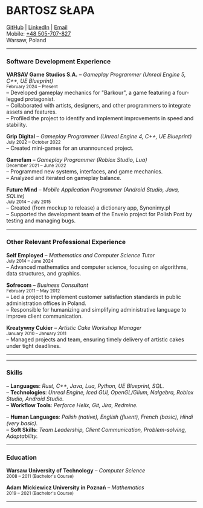 # BARTOSZ SŁAPA

[GitHub](https://github.com/suap-dev) | [LinkedIn](https://www.linkedin.com/in/bartosz-slapa) | [Email](mailto:bartosz.p.slapa@gmail.com)  
Mobile: [+48 505-707-827](tel:+48505707827)  
Warsaw, Poland  

---

### Software Development Experience

**VARSAV Game Studios S.A.** – *Gameplay Programmer (Unreal Engine 5, C++, UE Blueprint)*  
<small>February 2024 – Present</small>  
– Developed gameplay mechanics for "Barkour", a game featuring a four-legged protagonist.  
– Collaborated with artists, designers, and other programmers to integrate assets and features.  
– Profiled the project to identify and implement improvements in speed and stability.  
  
**Grip Digital** – *Gameplay Programmer (Unreal Engine 4, C++, UE Blueprint)*  
<small>July 2022 – October 2022</small>  
– Created mini-games for an unannounced project.

**Gamefam** – *Gameplay Programmer (Roblox Studio, Lua)*  
<small>December 2021 – June 2022</small>  
– Programmed new systems, interfaces, and game mechanics.  
– Analyzed and iterated on gameplay balance.

**Future Mind** – *Mobile Application Programmer (Android Studio, Java, SQLite)*  
<small>July 2014 – July 2015</small>  
– Created (from mockup to release) a dictionary app, Synonimy.pl  
– Supported the development team of the Envelo project for Polish Post by testing and managing bugs.

---

### Other Relevant Professional Experience
**Self Employed** – *Mathematics and Computer Science Tutor*  
<small>July 2014 – June 2024</small>  
– Advanced mathematics and computer science, focusing on algorithms, data structures, and graphics.

**Sofrecom** – *Business Consultant*  
<small>February 2011 – May 2012</small>  
– Led a project to implement customer satisfaction standards in public administration offices in Poland.  
– Responsible for humanizing and simplifying administrative language to improve client communication.  

**Kreatywny Cukier** – *Artistic Cake Workshop Manager*  
<small>January 2010 – January 2011</small>  
– Managed projects and team, ensuring timely delivery of artistic cakes under tight deadlines.

---

<div style="page-break-before: always;"></div>

---

### Skills

– **Languages**: *Rust, C++, Java, Lua, Python, UE Blueprint, SQL.*  
– **Technologies**: *Unreal Engine, Iced GUI, OpenGL/Glium, Nalgebra, Roblox Studio, Android Studio.*  
– **Workflow Tools**: *Perforce Helix, Git, Jira, Redmine.*  

– **Human Languages**: *Polish (native), English (fluent), French (basic), Hindi (very basic).*  
– **Soft Skills**: *Team Leadership, Client Communication, Problem-solving, Adaptability.*  

---

### Education

**Warsaw University of Technology** – *Computer Science*  
<small>2008 – 2011 (Bachelor's Course)</small>

**Adam Mickiewicz University in Poznań** – *Mathematics*  
<small>2019 – 2021 (Bachelor's Course)</small>

---
